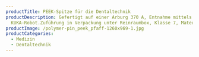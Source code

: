 ```yaml
---
productTitle: PEEK-Spitze für die Dentaltechnik
productDescription: Gefertigt auf einer Arburg 370 A, Entnahme mittels
  KUKA-Robot.Zuführung in Verpackung unter Reinraumbox, Klasse 7, Material PEEK.
productImage: /polymer-pin_peek_pfaff-1260x969-1.jpg
productCategories:
  - Medizin
  - Dentaltechnik
---
```


